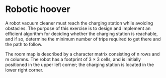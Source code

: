 # Robotic hoover

A robot vacuum cleaner must reach the charging station while avoiding obstacles. The purpose of this exercise is to design and implement an efficient algorithm for deciding whether the charging station is reachable, and if so, determine the minimum number of trips required to get there and the path to follow.

The room map is described by a character matrix consisting of n rows and m columns. The robot has a footprint of 3 × 3 cells, and is initially positioned in the upper left corner; the charging station is located in the lower right corner.
